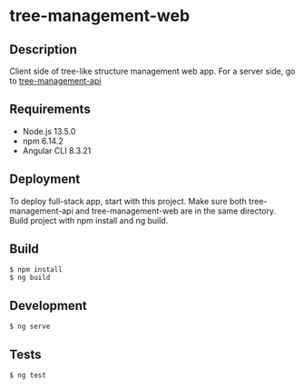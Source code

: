 # tree-management-web 

## Description
Client side of tree-like structure management web app.
For a server side, go to [tree-management-api](https://github.com/mabaranowski/tree-management-api.git)

## Requirements
- Node.js 13.5.0
- npm 6.14.2
- Angular CLI 8.3.21

## Deployment
To deploy full-stack app, start with this project.
Make sure both tree-management-api and tree-management-web are in the same directory.
Build project with npm install and ng build.

## Build
```
$ npm install
$ ng build
```

## Development
```
$ ng serve
```

## Tests
```
$ ng test
```
